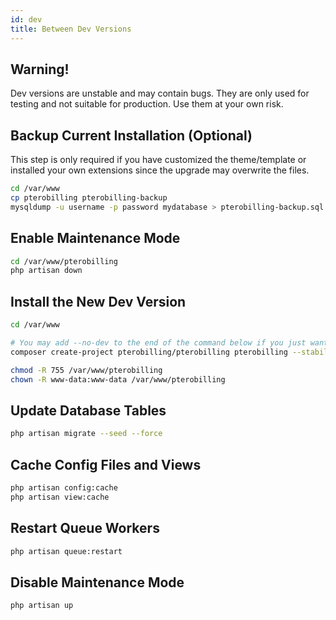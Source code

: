 ```yaml
---
id: dev
title: Between Dev Versions
---
```


## Warning!
Dev versions are unstable and may contain bugs. They are only used for testing and not suitable for production. Use them at your own risk.

## Backup Current Installation (Optional)
This step is only required if you have customized the theme/template or installed your own extensions since the upgrade may overwrite the files.
```bash
cd /var/www
cp pterobilling pterobilling-backup
mysqldump -u username -p password mydatabase > pterobilling-backup.sql
```

## Enable Maintenance Mode
```bash
cd /var/www/pterobilling
php artisan down
```

## Install the New Dev Version
```bash
cd /var/www

# You may add --no-dev to the end of the command below if you just want to test and not going to contribute
composer create-project pterobilling/pterobilling pterobilling --stability=dev

chmod -R 755 /var/www/pterobilling
chown -R www-data:www-data /var/www/pterobilling
```

## Update Database Tables
```bash
php artisan migrate --seed --force
```

## Cache Config Files and Views
```bash
php artisan config:cache
php artisan view:cache
```

## Restart Queue Workers
```bash
php artisan queue:restart
```

## Disable Maintenance Mode
```bash
php artisan up
```
